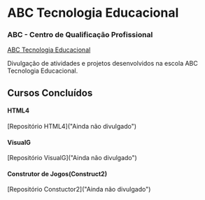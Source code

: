 # ABC Tecnologia Educacional
### ABC - Centro de Qualificação Profissional
[ABC Tecnologia Educacional](http://abcqblog.blogspot.com/ "Site Oficial")

Divulgação de atividades e projetos desenvolvidos na escola ABC Tecnologia Educacional.
## Cursos Concluídos
#### HTML4
[Repositório HTML4]("Ainda não divulgado")
#### VisualG
[Repositório VisualG]("Ainda não divulgado")
#### Construtor de Jogos(Construct2)
[Repositório Constuctor2]("Ainda não divulgado")
